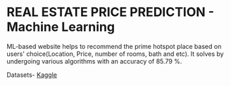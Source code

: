 # REAL ESTATE PRICE PREDICTION - Machine Learning

ML-based website helps to recommend the prime hotspot place  based on users' choice(Location, Price, number of rooms, bath and etc).
It solves by undergoing various algorithms with an accuracy of 85.79 %.

Datasets- [Kaggle](https://www.kaggle.com/code/ameythakur20/bangalore-house-price-prediction-model)
